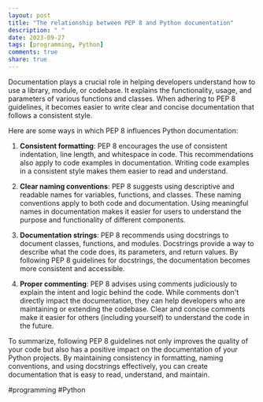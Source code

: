 ```yaml
---
layout: post
title: "The relationship between PEP 8 and Python documentation"
description: " "
date: 2023-09-27
tags: [programming, Python]
comments: true
share: true
---
```


Documentation plays a crucial role in helping developers understand how to use a library, module, or codebase. It explains the functionality, usage, and parameters of various functions and classes. When adhering to PEP 8 guidelines, it becomes easier to write clear and concise documentation that follows a consistent style.

Here are some ways in which PEP 8 influences Python documentation:

1. **Consistent formatting**: PEP 8 encourages the use of consistent indentation, line length, and whitespace in code. This recommendations also apply to code examples in documentation. Writing code examples in a consistent style makes them easier to read and understand.

2. **Clear naming conventions**: PEP 8 suggests using descriptive and readable names for variables, functions, and classes. These naming conventions apply to both code and documentation. Using meaningful names in documentation makes it easier for users to understand the purpose and functionality of different components.

3. **Documentation strings**: PEP 8 recommends using docstrings to document classes, functions, and modules. Docstrings provide a way to describe what the code does, its parameters, and return values. By following PEP 8 guidelines for docstrings, the documentation becomes more consistent and accessible.

4. **Proper commenting**: PEP 8 advises using comments judiciously to explain the intent and logic behind the code. While comments don't directly impact the documentation, they can help developers who are maintaining or extending the codebase. Clear and concise comments make it easier for others (including yourself) to understand the code in the future.

To summarize, following PEP 8 guidelines not only improves the quality of your code but also has a positive impact on the documentation of your Python projects. By maintaining consistency in formatting, naming conventions, and using docstrings effectively, you can create documentation that is easy to read, understand, and maintain.

#programming #Python